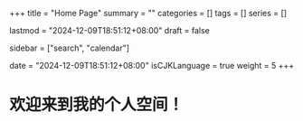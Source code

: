 +++
title = "Home Page"
summary = ""
categories = []
tags = []
series = []

lastmod = "2024-12-09T18:51:12+08:00"
draft = false

sidebar = ["search", "calendar"]

date = "2024-12-09T18:51:12+08:00"
isCJKLanguage = true
weight = 5
+++

# 欢迎来到我的个人空间！
